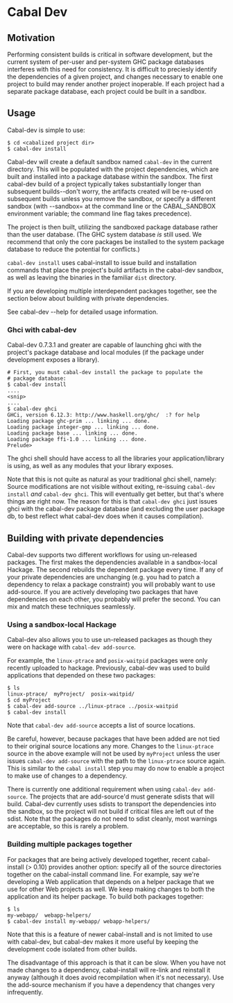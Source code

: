 # Cabal Dev
## Motivation

Performing consistent builds is critical in software development, but
the current system of per-user and per-system GHC package databases
interferes with this need for consistency.  It is difficult to
preciesly identify the dependencies of a given project, and changes
necessary to enable one project to build may render another project
inoperable.  If each project had a separate package database, each
project could be built in a sandbox.

## Usage

Cabal-dev is simple to use:

    $ cd <cabalized project dir>
    $ cabal-dev install

Cabal-dev will create a default sandbox named `cabal-dev` in the
current directory.  This will be populated with the project
dependencies, which are built and installed into a package database
within the sandbox.  The first cabal-dev build of a project typically
takes substantially longer than subsequent builds--don't worry, the
artifacts created will be re-used on subsequent builds unless you
remove the sandbox, or specify a different sandbox (with --sandbox= at
the command line or the CABAL_SANDBOX environment variable; the
command line flag takes precedence).

The project is then built, utilizing the sandboxed package database
rather than the user database.  (The GHC system database *is* still
used.  We recommend that only the core packages be installed to the
system package database to reduce the potential for conflicts.)

`cabal-dev install` uses cabal-install to issue build and installation
commands that place the project's build artifacts in the cabal-dev
sandbox, as well as leaving the binaries in the familiar `dist`
directory.

If you are developing multiple interdependent packages together, see
the section below about building with private dependencies.

See cabal-dev --help for detailed usage information.

### Ghci with cabal-dev

Cabal-dev 0.7.3.1 and greater are capable of launching ghci with the
project's package database and local modules (if the package under
development exposes a library).

    # First, you must cabal-dev install the package to populate the
    # package database:
    $ cabal-dev install
    ....
    <snip>
    ....
    $ cabal-dev ghci
    GHCi, version 6.12.3: http://www.haskell.org/ghc/  :? for help
    Loading package ghc-prim ... linking ... done.
    Loading package integer-gmp ... linking ... done.
    Loading package base ... linking ... done.
    Loading package ffi-1.0 ... linking ... done.
    Prelude>

The ghci shell should have access to all the libraries your
application/library is using, as well as any modules that your library
exposes.

Note that this is not quite as natural as your traditional ghci shell,
namely: Source modifications are not visible without exiting,
re-issuing `cabal-dev install` *and* `cabal-dev ghci`.  This will
eventually get better, but that's where things are right now.  The
reason for this is that `cabal-dev ghci` just issues ghci with the
cabal-dev package database (and excluding the user package db, to best
reflect what cabal-dev does when it causes compilation).

## Building with private dependencies

Cabal-dev supports two different workflows for using un-released
packages. The first makes the dependencies available in a
sandbox-local Hackage. The second rebuilds the dependent package every
time. If any of your private dependencies are unchanging (e.g. you had
to patch a dependency to relax a package constraint) you will probably
want to use add-source. If you are actively developing two packages
that have dependencies on each other, you probably will prefer the
second. You can mix and match these techniques seamlessly.

### Using a sandbox-local Hackage

Cabal-dev also allows you to use un-released packages as though they
were on hackage with `cabal-dev add-source`.

For example, the `linux-ptrace` and `posix-waitpid` packages were only
recently uploaded to hackage.  Previously, cabal-dev was used to build
applications that depended on these two packages:

    $ ls
    linux-ptrace/  myProject/  posix-waitpid/
    $ cd myProject
    $ cabal-dev add-source ../linux-ptrace ../posix-waitpid
    $ cabal-dev install

Note that `cabal-dev add-source` accepts a list of source locations.

Be careful, however, because packages that have been added are not
tied to their original source locations any more.  Changes to the
`linux-ptrace` source in the above example will not be used by
`myProject` unless the user issues `cabal-dev add-source` with the
path to the `linux-ptrace` source again.  This is similar to the
`cabal install` step you may do now to enable a project to make use of
changes to a dependency.

There is currently one additional requirement when using `cabal-dev
add-source`.  The projects that are add-source'd must generate sdists
that will build.  Cabal-dev currently uses sdists to transport the
dependencies into the sandbox, so the project will not build if
critical files are left out of the sdist.  Note that the packages do
not need to sdist cleanly, most warnings are acceptable, so this is
rarely a problem.

### Building multiple packages together

For packages that are being actively developed together, recent
cabal-install (> 0.10) provides another option: specify all of the
source directories together on the cabal-install command line. For
example, say we're developing a Web application that depends on a
helper package that we use for other Web projects as well. We keep
making changes to both the application and its helper package. To
build both packages together:

    $ ls
    my-webapp/  webapp-helpers/
    $ cabal-dev install my-webapp/ webapp-helpers/

Note that this is a feature of newer cabal-install and is not limited
to use with cabal-dev, but cabal-dev makes it more useful by keeping
the development code isolated from other builds.

The disadvantage of this approach is that it can be slow. When you
have not made changes to a dependency, cabal-install will re-link and
reinstall it anyway (although it does avoid recompilation when it's
not necessary). Use the add-source mechanism if you have a dependency
that changes very infrequently.
